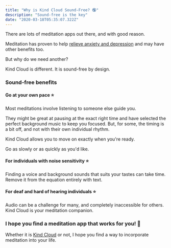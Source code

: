 ```yaml
---
title: "Why is Kind Cloud Sound-Free? 🔇"
description: "Sound-free is the key"
date: "2020-03-18T05:35:07.322Z"
---
```


There are lots of meditation apps out there, and with good reason.

Meditation has proven to help [relieve anxiety and depression](https://www.npr.org/sections/health-shots/2014/01/07/260470831/mindfulness-meditation-can-help-relieve-anxiety-and-depression) and may have other benefits too.

But why do we need another?

Kind Cloud is different. It is sound-free by design.

### Sound-free benefits

#### Go at your own pace ⭐️

Most meditations involve listening to someone else guide you.

They might be great at pausing at the exact right time and have selected the perfect background music to keep you focused. But, for some, the timing is a bit off, and not with their own individual rhythm.

Kind Cloud allows you to move on exactly when you're ready.

Go as slowly or as quickly as you'd like.

#### For individuals with noise sensitivity ⭐️

Finding a voice and background sounds that suits your tastes can take time. Remove it from the equation entirely with text.

#### For deaf and hard of hearing individuals ⭐️

Audio can be a challenge for many, and completely inaccessible for others. Kind Cloud is your meditation companion.

### I hope you find a meditation app that works for you! 🌈

Whether it is [Kind Cloud](kindcloud.app) or not, I hope you find a way to incorporate meditation into your life.
